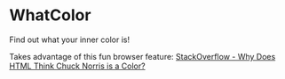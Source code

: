 # WhatColor
Find out what your inner color is!

Takes advantage of this fun browser feature:
[StackOverflow - Why Does HTML Think Chuck Norris is a Color?](http://stackoverflow.com/questions/8318911/why-does-html-think-chucknorris-is-a-color)
